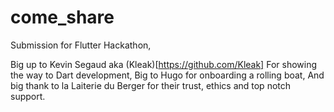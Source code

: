 # come_share

Submission for Flutter Hackathon,

Big up to Kevin Segaud aka (Kleak)[https://github.com/Kleak]
For showing the way to Dart development,
Big to Hugo for onboarding a rolling boat,
And big thank to la Laiterie du Berger for their trust, ethics and top notch support.


